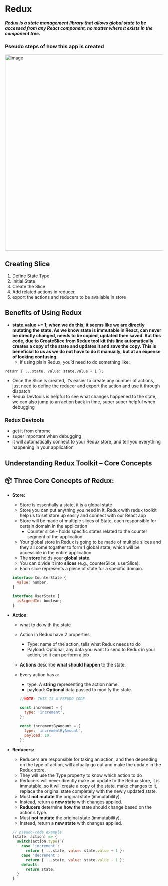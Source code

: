 # Redux

_**Redux is a state management library that allows global state to be accessed from any React component, no matter where it exists in the component tree.**_


### Pseudo steps of how this app is created

<img width="626" alt="image" src="https://github.com/user-attachments/assets/eab2197e-603f-4fb8-8e4f-ebb05ee965a7" />

## Creating Slice
1. Define State Type
2. Initial State
3. Create the Slice
4. Add related actions in reducer
5. export the actions and reducers to be available in store

## Benefits of Using Redux

- **state.value += 1; when we do this, it seems like we are directly mutating the state. As we know state is immutable in React, can never be directly changed, needs to be copied, updated then saved. But this code, due to CreateSlice from Redux tool kit this line automatically creates a copy of the state and updates it and save the copy. This is beneficial to us as we do not have to do it manually, but at an expense of looking confusing.**
  - If using plain Redux, you’d need to do something like:

```
return { ...state, value: state.value + 1 };
```
- Once the Slice is created, it’s easier to create any number of actions, just need to define the reducer and export the action and use it through dispatch
- Redux Devtools is helpful to see what changes happened to the state, we can also jump to an action back in time, super super helpful when debugging

### Redux Devtools

- get it from chrome
- super important when debugging
- it will automatically connect to your Redux store, and tell you everything happening in your application

## **Understanding Redux Toolkit – Core Concepts**

## **📦 Three Core Concepts of Redux:**

- **Store:**
    - Store is essentially a state, it is a global state
    - Store you can put anything you need in it. Redux with redux toolkit help us to set store up easily and connect with our React app
    - Store will be made of multiple slices of State, each responsible for certain domain in the application
        - Counter slice - holds specific states related to the counter segment of the application
    - Your global store in Redux is going to be made of multiple slices and they all come togather to form 1 global state, which will be accessible in the entire application
    - The **store** holds your **global state**.
    - You can divide it into **slices** (e.g., counterSlice, userSlice).
    - Each slice represents a piece of state for a specific domain.
    
    ```jsx
    interface CounterState {
      value: number;
    }
    
    interface UserState {
      isSignedIn: boolean;
    }
    ```
- **Action**:
    - what to do with the state
    - Action in Redux have 2 properties
        - Type: name of the action, tells what Redux needs to do
        - Payload: Optional, any data you want to send to Redux in your action, so it can perform a job
  
        
    
    - **Actions** describe **what should happen** to the state.
    - Every action has a:
        - type: A **string** representing the action name.
        - payload: **Optional** data passed to modify the state.
        
        ```jsx
        //NOTE: THIS IS A PSEUDO CODE
        
        const increment = {
          type: 'increment',
        };
        
        const incrementByAmount = {
          type: 'incrementByAmount',
          payload: 10,
        };
        ```
        
- **Reducers:**
    - Reducers are responsible for taking an action, and then depending on the type of action, will actually go out and make the update in the Redux store.
    - They will use the Type property to know which action to do
    - Reducers will never directly make an update to the Redux store, it is immutable, so it will create a copy of the state, make changes to it, replace the original state completely with the newly updated state.
    - Must **not mutate** the original state (immutability).
    - Instead, return a **new state** with changes applied.
    - **Reducers** determine **how** the state should change based on the action’s type.
    - Must **not mutate** the original state (immutability).
    - Instead, return a **new state** with changes applied.
    
    ```jsx
    // pseudo-code example
    (state, action) => {
      switch(action.type) {
        case 'increment':
          return { ...state, value: state.value + 1 };
        case 'decrement':
          return { ...state, value: state.value - 1 };
        default:
          return state;
      }
    }
    ```



